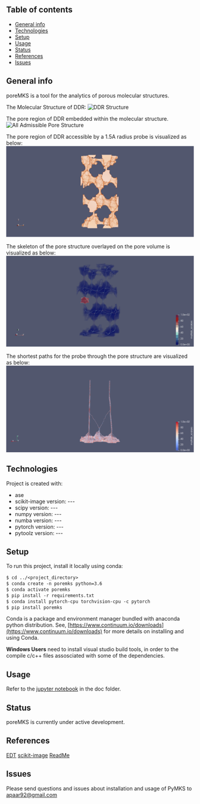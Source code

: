 ## Table of contents
* [General info](#general-info)
* [Technologies](#technologies)
* [Setup](#setup)
* [Usage](#usage)
* [Status](#status)
* [References](#references)
* [Issues](#issues)


## General info
poreMKS is a tool for the analytics of porous molecular structures.

The Molecular Structure of DDR: ![DDR Structure](./images/DDR_structure.gif)

The pore region of DDR embedded within the molecular structure. ![All Admissible Pore Structure](./images/DDR_pore_all.gif)

The pore region of DDR accessible by a 1.5A radius probe is visualized as below: ![Accessible Structure](./images/DDR_pore_cleaned.gif)

The skeleton of the pore structure overlayed on the pore volume is visualized as below: ![Accessible Path Structure](./images/DDR_skeleton_pore.gif)

The shortest paths for the probe through the pore structure are visualized as below: ![shortest paths](./images/DDR_graph.gif)


## Technologies
Project is created with:
* ase
* scikit-image version: ---
* scipy version: ---
* numpy version: ---
* numba version: ---
* pytorch version: ---
* pytoolz version: ---


## Setup
To run this project, install it locally using conda:

```
$ cd ../<project_directory>
$ conda create -n poremks python=3.6
$ conda activate poremks
$ pip install -r requirements.txt
$ conda install pytorch-cpu torchvision-cpu -c pytorch
$ pip install poremks
```
Conda is a package and environment manager bundled with anaconda python distribution.
See, [https://www.continuum.io/downloads](https://www.continuum.io/downloads) for more details on installing and using Conda.  

**Windows Users** need to install visual studio build tools, in order to the compile c/c++ files assosciated with some of the dependencies.


## Usage
Refer to the [jupyter notebook](./scripts/tutorial_poreMKS.ipynb) in the doc folder.


## Status
poreMKS is currently under active development.


## References
[EDT](https://github.com/seung-lab/euclidean-distance-transform-3d/)
[scikit-image](https://scikit-image.org/)
[ReadMe](https://bulldogjob.com/news/449-how-to-write-a-good-readme-for-your-github-project)


## Issues

Please send questions and issues about installation and usage of PyMKS to [apaar92@gmail.com](mailto:apaar92@gmail.com)
